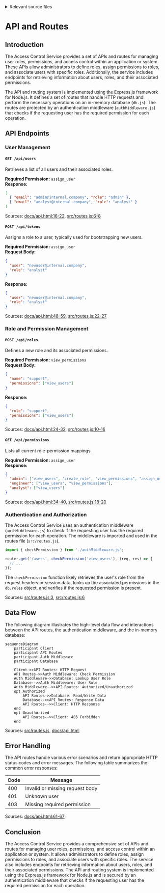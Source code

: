 <details>
<summary>Relevant source files</summary>

The following files were used as context for generating this wiki page:

- [src/routes.js](https://github.com/agattani123/access-control-service/blob/main/src/routes.js)
- [docs/api.html](https://github.com/agattani123/access-control-service/blob/main/docs/api.html)
</details>

# API and Routes

## Introduction

The Access Control Service provides a set of APIs and routes for managing user roles, permissions, and access control within an application or system. These APIs allow administrators to define roles, assign permissions to roles, and associate users with specific roles. Additionally, the service includes endpoints for retrieving information about users, roles, and their associated permissions.

The API and routing system is implemented using the Express.js framework for Node.js. It defines a set of routes that handle HTTP requests and perform the necessary operations on an in-memory database (`db.js`). The routes are protected by an authentication middleware (`authMiddleware.js`) that checks if the requesting user has the required permission for each operation.

## API Endpoints

### User Management

#### `GET /api/users`

Retrieves a list of all users and their associated roles.

**Required Permission:** `assign_user`  
**Response:**

```json
[
  { "email": "admin@internal.company", "role": "admin" },
  { "email": "analyst@internal.company", "role": "analyst" }
]
```

Sources: [docs/api.html:16-22](https://github.com/agattani123/access-control-service/blob/main/docs/api.html#L16-L22), [src/routes.js:6-8](https://github.com/agattani123/access-control-service/blob/main/src/routes.js#L6-L8)

#### `POST /api/tokens`

Assigns a role to a user, typically used for bootstrapping new users.

**Required Permission:** `assign_user`  
**Request Body:**

```json
{
  "user": "newuser@internal.company",
  "role": "analyst"
}
```

**Response:**

```json
{
  "user": "newuser@internal.company",
  "role": "analyst"
}
```

Sources: [docs/api.html:48-59](https://github.com/agattani123/access-control-service/blob/main/docs/api.html#L48-L59), [src/routes.js:22-27](https://github.com/agattani123/access-control-service/blob/main/src/routes.js#L22-L27)

### Role and Permission Management

#### `POST /api/roles`

Defines a new role and its associated permissions.

**Required Permission:** `view_permissions`  
**Request Body:**

```json
{
  "name": "support",
  "permissions": ["view_users"]
}
```

**Response:**

```json
{
  "role": "support",
  "permissions": ["view_users"]
}
```

Sources: [docs/api.html:24-32](https://github.com/agattani123/access-control-service/blob/main/docs/api.html#L24-L32), [src/routes.js:10-16](https://github.com/agattani123/access-control-service/blob/main/src/routes.js#L10-L16)

#### `GET /api/permissions`

Lists all current role-permission mappings.

**Required Permission:** `assign_user`  
**Response:**

```json
{
  "admin": ["view_users", "create_role", "view_permissions", "assign_user"],
  "engineer": ["view_users", "view_permissions"],
  "analyst": ["view_users"]
}
```

Sources: [docs/api.html:34-40](https://github.com/agattani123/access-control-service/blob/main/docs/api.html#L34-L40), [src/routes.js:18-20](https://github.com/agattani123/access-control-service/blob/main/src/routes.js#L18-L20)

### Authentication and Authorization

The Access Control Service uses an authentication middleware (`authMiddleware.js`) to check if the requesting user has the required permission for each operation. The middleware is imported and used in the routes file (`src/routes.js`).

```javascript
import { checkPermission } from './authMiddleware.js';

router.get('/users', checkPermission('view_users'), (req, res) => {
  // ...
});
```

The `checkPermission` function likely retrieves the user's role from the request headers or session data, looks up the associated permissions in the `db.roles` object, and verifies if the requested permission is present.

Sources: [src/routes.js:3](https://github.com/agattani123/access-control-service/blob/main/src/routes.js#L3), [src/routes.js:6](https://github.com/agattani123/access-control-service/blob/main/src/routes.js#L6)

## Data Flow

The following diagram illustrates the high-level data flow and interactions between the API routes, the authentication middleware, and the in-memory database:

```mermaid
sequenceDiagram
    participant Client
    participant API Routes
    participant Auth Middleware
    participant Database

    Client->>API Routes: HTTP Request
    API Routes->>Auth Middleware: Check Permission
    Auth Middleware->>Database: Lookup User Role
    Database-->>Auth Middleware: User Role
    Auth Middleware-->>API Routes: Authorized/Unauthorized
    opt Authorized
        API Routes->>Database: Read/Write Data
        Database-->>API Routes: Response Data
        API Routes-->>Client: HTTP Response
    end
    opt Unauthorized
        API Routes-->>Client: 403 Forbidden
    end
```

Sources: [src/routes.js](https://github.com/agattani123/access-control-service/blob/main/src/routes.js), [docs/api.html](https://github.com/agattani123/access-control-service/blob/main/docs/api.html)

## Error Handling

The API routes handle various error scenarios and return appropriate HTTP status codes and error messages. The following table summarizes the common error responses:

| Code | Message                        |
|------|--------------------------------|
| 400  | Invalid or missing request body|
| 401  | Unknown user                   |
| 403  | Missing required permission    |

Sources: [docs/api.html:61-67](https://github.com/agattani123/access-control-service/blob/main/docs/api.html#L61-L67)

## Conclusion

The Access Control Service provides a comprehensive set of APIs and routes for managing user roles, permissions, and access control within an application or system. It allows administrators to define roles, assign permissions to roles, and associate users with specific roles. The service also includes endpoints for retrieving information about users, roles, and their associated permissions. The API and routing system is implemented using the Express.js framework for Node.js and is secured by an authentication middleware that checks if the requesting user has the required permission for each operation.